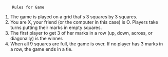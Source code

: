         Rules for Game
1.  The game is played on a grid that's 3 squares by 3 squares.
2.  You are X, your friend (or the computer in this case) is O. Players take turns putting their marks in empty squares.
3.  The first player to get 3 of her marks in a row (up, down, across, or diagonally) is the winner.
4.  When all 9 squares are full, the game is over. If no player has 3 marks in a row, the game ends in a tie.

